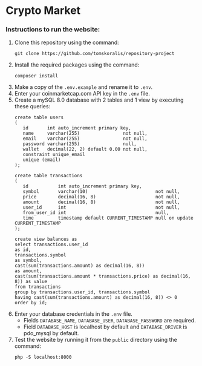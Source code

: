 # Crypto Market

### Instructions to run the website:

1. Clone this repository using the command:
   ```
   git clone https://github.com/tomskoralis/repository-project
   ```
2. Install the required packages using the command:
   ```
   composer install
   ```
3. Make a copy of the `.env.example` and rename it to `.env`.
4. Enter your coinmarketcap.com API key in the `.env` file.
5. Create a mySQL 8.0 database with 2 tables and 1 view by executing these queries:
   ```
   create table users
   (
      id       int auto_increment primary key,
      name     varchar(255)                not null,
      email    varchar(255)                not null,
      password varchar(255)                null,
      wallet   decimal(22, 2) default 0.00 not null,
      constraint unique_email
      unique (email)
   );
   ```
   ```
   create table transactions
   (
      id           int auto_increment primary key,
      symbol       varchar(10)                         not null,
      price        decimal(16, 8)                      not null,
      amount       decimal(16, 8)                      not null,
      user_id      int                                 not null,
      from_user_id int                                 null,
      time         timestamp default CURRENT_TIMESTAMP null on update CURRENT_TIMESTAMP
   );
   ```
   ```
   create view balances as
   select transactions.user_id                                           as id,
   transactions.symbol                                                   as symbol,
   cast(sum(transactions.amount) as decimal(16, 8))                      as amount,
   cast(sum(transactions.amount * transactions.price) as decimal(16, 8)) as value
   from transactions
   group by transactions.user_id, transactions.symbol
   having cast(sum(transactions.amount) as decimal(16, 8)) <> 0
   order by id;
   ```
6. Enter your database credentials in the `.env` file.
    - Fields `DATABASE_NAME`, `DATABASE_USER`, `DATABASE_PASSWORD` are required.
    - Field `DATABASE_HOST` is localhost by default and `DATABASE_DRIVER` is pdo_mysql by default.
7. Test the website by running it from the `public` directory using the command:
   ```
   php -S localhost:8000
   ```